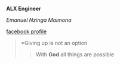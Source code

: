 **ALX Engineer**

*Emanuel Nzinga Maimona*

[facebook profile](https://free.facebook.com/emanuel.nzingamaimona)

>*Giving up is not an option
>>With **God** all things are possible
